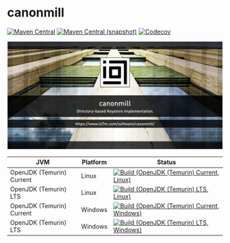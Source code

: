 canonmill
===

[![Maven Central](https://img.shields.io/maven-central/v/com.io7m.canonmill/com.io7m.canonmill.svg?style=flat-square)](http://search.maven.org/#search%7Cga%7C1%7Cg%3A%22com.io7m.canonmill%22)
[![Maven Central (snapshot)](https://img.shields.io/nexus/s/https/s01.oss.sonatype.org/com.io7m.canonmill/com.io7m.canonmill.svg?style=flat-square)](https://s01.oss.sonatype.org/content/repositories/snapshots/com/io7m/canonmill/)
[![Codecov](https://img.shields.io/codecov/c/github/io7m/canonmill.svg?style=flat-square)](https://codecov.io/gh/io7m/canonmill)

![canonmill](./src/site/resources/canonmill.jpg?raw=true)

| JVM | Platform | Status |
|-----|----------|--------|
| OpenJDK (Temurin) Current | Linux | [![Build (OpenJDK (Temurin) Current, Linux)](https://img.shields.io/github/workflow/status/io7m/canonmill/main.linux.temurin.current)](https://github.com/io7m/canonmill/actions?query=workflow%3Amain.linux.temurin.current)|
| OpenJDK (Temurin) LTS | Linux | [![Build (OpenJDK (Temurin) LTS, Linux)](https://img.shields.io/github/workflow/status/io7m/canonmill/main.linux.temurin.lts)](https://github.com/io7m/canonmill/actions?query=workflow%3Amain.linux.temurin.lts)|
| OpenJDK (Temurin) Current | Windows | [![Build (OpenJDK (Temurin) Current, Windows)](https://img.shields.io/github/workflow/status/io7m/canonmill/main.windows.temurin.current)](https://github.com/io7m/canonmill/actions?query=workflow%3Amain.windows.temurin.current)|
| OpenJDK (Temurin) LTS | Windows | [![Build (OpenJDK (Temurin) LTS, Windows)](https://img.shields.io/github/workflow/status/io7m/canonmill/main.windows.temurin.lts)](https://github.com/io7m/canonmill/actions?query=workflow%3Amain.windows.temurin.lts)|
